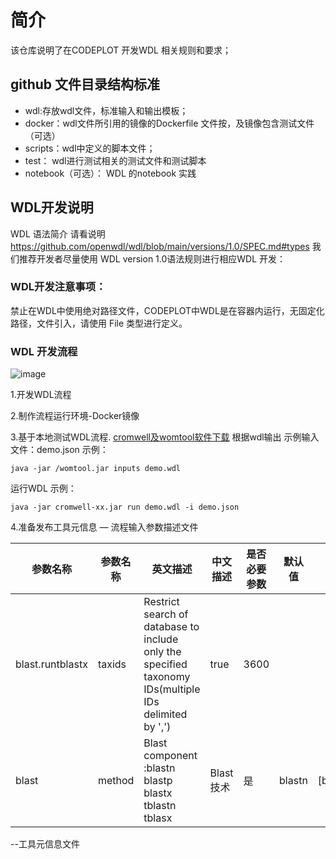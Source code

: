 # 简介
 该仓库说明了在CODEPLOT 开发WDL 相关规则和要求；
## github 文件目录结构标准
   - wdl:存放wdl文件，标准输入和输出模板；
   - docker：wdl文件所引用的镜像的Dockerfile 文件按，及镜像包含测试文件（可选）
   - scripts：wdl中定义的脚本文件；
   - test： wdl进行测试相关的测试文件和测试脚本
   - notebook（可选）： WDL 的notebook 实践
 ## WDL开发说明
 WDL 语法简介 请看说明 https://github.com/openwdl/wdl/blob/main/versions/1.0/SPEC.md#types
 我们推荐开发者尽量使用 WDL version 1.0语法规则进行相应WDL 开发：
 ### WDL开发注意事项：
   禁止在WDL中使用绝对路径文件，CODEPLOT中WDL是在容器内运行，无固定化路径，文件引入，请使用 File 类型进行定义。
 ### WDL 开发流程
 

![image](https://user-images.githubusercontent.com/46242303/216283874-139a5368-313c-49a2-b7bd-b745f2fd8219.png)

1.开发WDL流程

2.制作流程运行环境-Docker镜像

3.基于本地测试WDL流程. [cromwell及womtool软件下载]([https://github.com/broadinstitute/cromwell/tags](https://github.com/broadinstitute/cromwell/releases/))
根据wdl输出 示例输入文件：demo.json
 示例：
```shell 
java -jar /womtool.jar inputs demo.wdl

```
运行WDL 示例：
```shell 
java -jar cromwell-xx.jar run demo.wdl -i demo.json

```
4.准备发布工具元信息
— 流程输入参数描述文件

|  参数名称   | 参数名称  |英文描述 | 中文描述 | 是否必要参数 |默认值|取值范围|
|  ----  | ----  | ----  | ----  | ----  | ----  | ----  | 
| blast.runtblastx  | taxids | Restrict search of database to include only the specified taxonomy IDs(multiple IDs delimited by ',')| true| 3600||
| blast  | method | Blast component :blastn blastp blastx tblastn tblasx| Blast 技术| 是| blastn|[blastn,blastx,blastp,tblastn]|

--工具元信息文件

